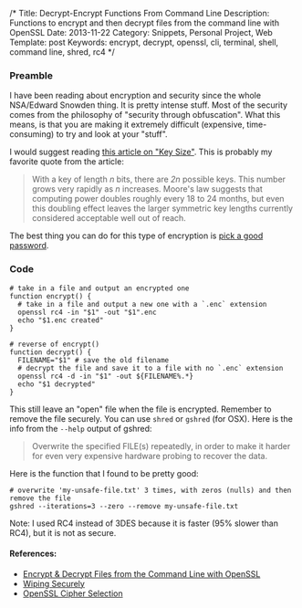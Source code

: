 /*
Title: Decrypt-Encrypt Functions From Command Line
Description: Functions to encrypt and then decrypt files from the command line with OpenSSL
Date: 2013-11-22
Category: Snippets, Personal Project, Web
Template: post
Keywords: encrypt, decrypt, openssl, cli, terminal, shell, command line, shred, rc4
*/

### Preamble

I have been reading about encryption and security since the whole NSA/Edward Snowden thing. It is pretty intense stuff. Most of the security comes from the philosophy of "security through obfuscation". What this means, is that you are making it extremely difficult (expensive, time-consuming) to try and look at your "stuff".

I would suggest reading [this article on "Key Size"](http://en.wikipedia.org/wiki/Key_size). This is probably my favorite quote from the article:

> With a key of length *n* bits, there are *2n* possible keys. This number grows very rapidly as *n* increases. Moore's law suggests that computing power doubles roughly every 18 to 24 months, but even this doubling effect leaves the larger symmetric key lengths currently considered acceptable well out of reach.

The best thing you can do for this type of encryption is [pick a good password](https://tech.dropbox.com/2012/04/zxcvbn-realistic-password-strength-estimation/).

### Code

```shell
# take in a file and output an encrypted one
function encrypt() {
  # take in a file and output a new one with a `.enc` extension
  openssl rc4 -in "$1" -out "$1".enc
  echo "$1.enc created"
}

# reverse of encrypt()
function decrypt() {
  FILENAME="$1" # save the old filename
  # decrypt the file and save it to a file with no `.enc` extension
  openssl rc4 -d -in "$1" -out ${FILENAME%.*}
  echo "$1 decrypted"
}
```

This still leave an "open" file when the file is encrypted. Remember to remove the file securely. You can use `shred` or `gshred` (for OSX). Here is the info from the `--help` output of gshred:

> Overwrite the specified FILE(s) repeatedly, in order to make it harder
for even very expensive hardware probing to recover the data.

Here is the function that I found to be pretty good:

```shell
# overwrite 'my-unsafe-file.txt' 3 times, with zeros (nulls) and then remove the file
gshred --iterations=3 --zero --remove my-unsafe-file.txt
```

Note: I used RC4 instead of 3DES because it is faster (95% slower than RC4), but it is not as secure.

#### References:

* [Encrypt & Decrypt Files from the Command Line with OpenSSL](http://osxdaily.com/2012/01/30/encrypt-and-decrypt-files-with-openssl/)
* [Wiping Securely](http://blog.commandlinekungfu.com/2009/05/episode-32-wiping-securely.html)
* [OpenSSL Cipher Selection](http://zombe.es/post/4078724716/openssl-cipher-selection)
